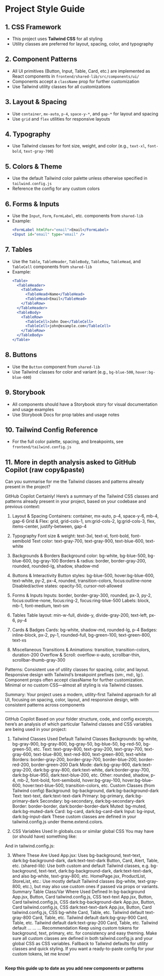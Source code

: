 # Project Style Guide

## 1. CSS Framework

- This project uses **Tailwind CSS** for all styling
- Utility classes are preferred for layout, spacing, color, and typography

## 2. Component Patterns

- All UI primitives (Button, Input, Table, Card, etc.) are implemented as React components in `frontend/shared-lib/src/components/ui/`
- Components accept a `className` prop for further customization
- Use Tailwind utility classes for all customizations

## 3. Layout & Spacing

- Use `container`, `mx-auto`, `p-4`, `space-y-*`, and `gap-*` for layout and spacing
- Use `grid` and `flex` utilities for responsive layouts

## 4. Typography

- Use Tailwind classes for font size, weight, and color (e.g., `text-xl`, `font-bold`, `text-gray-700`)

## 5. Colors & Theme

- Use the default Tailwind color palette unless otherwise specified in `tailwind.config.js`
- Reference the config for any custom colors

## 6. Forms & Inputs

- Use the `Input`, `Form`, `FormLabel`, etc. components from `shared-lib`
- Example:
  ```jsx
  <FormLabel htmlFor="email">Email</FormLabel>
  <Input id="email" type="email" />
  ```

## 7. Tables

- Use the `Table`, `TableHeader`, `TableBody`, `TableRow`, `TableHead`, and `TableCell` components from `shared-lib`
- Example:
  ```jsx
  <Table>
    <TableHeader>
      <TableRow>
        <TableHead>Name</TableHead>
        <TableHead>Email</TableHead>
      </TableRow>
    </TableHeader>
    <TableBody>
      <TableRow>
        <TableCell>John Doe</TableCell>
        <TableCell>john@example.com</TableCell>
      </TableRow>
    </TableBody>
  </Table>
  ```

## 8. Buttons

- Use the `Button` component from `shared-lib`
- Use Tailwind classes for color and variant (e.g., `bg-blue-500`, `hover:bg-blue-600`)

## 9. Storybook

- All components should have a Storybook story for visual documentation and usage examples
- Use Storybook Docs for prop tables and usage notes

## 10. Tailwind Config Reference

- For the full color palette, spacing, and breakpoints, see `frontend/tailwind.config.js`

## 11. More in depth analysis asked to GitHub Copilot (raw copy&paste)

Can you summarise for me the Tailwind classes and patterns already present in the project?

GitHub Copilot
Certainly! Here’s a summary of the Tailwind CSS classes and patterns already present in your project, based on your codebase and previous context:

1. Layout & Spacing
   Containers:
   container, mx-auto, p-4, space-y-6, mb-4, gap-6
   Grid & Flex:
   grid, grid-cols-1, sm:grid-cols-2, lg:grid-cols-3, flex, items-center, justify-between, gap-4

2. Typography
   Font size & weight:
   text-3xl, text-xl, font-bold, font-semibold
   Text color:
   text-gray-700, text-gray-900, text-blue-600, text-white

3. Backgrounds & Borders
   Background color:
   bg-white, bg-blue-500, bg-blue-600, bg-gray-100
   Borders & radius:
   border, border-gray-200, rounded, rounded-lg, shadow, shadow-md

4. Buttons & Interactivity
   Button styles:
   bg-blue-500, hover:bg-blue-600, text-white, py-2, px-4, rounded, transition-colors, focus:outline-none
   Disabled/active states:
   opacity-50, cursor-not-allowed

5. Forms & Inputs
   Inputs:
   border, border-gray-300, rounded, px-3, py-2, focus:outline-none, focus:ring-2, focus:ring-blue-500
   Labels:
   block, mb-1, font-medium, text-sm

6. Tables
   Table layout:
   min-w-full, divide-y, divide-gray-200, text-left, px-6, py-4

7. Cards & Badges
   Cards:
   bg-white, shadow-md, rounded-lg, p-4
   Badges:
   inline-block, px-2, py-1, rounded-full, bg-green-100, text-green-800, text-xs

8. Miscellaneous
   Transitions & Animations:
   transition, transition-colors, duration-200
   Overflow & Scroll:
   overflow-x-auto, scrollbar-thin, scrollbar-thumb-gray-300

Patterns:
Consistent use of utility classes for spacing, color, and layout.
Responsive design with Tailwind’s breakpoint prefixes (sm:, md:, lg:).
Component props often accept className for further customization.
Minimal or no custom CSS—almost all styling is via Tailwind classes.

Summary:
Your project uses a modern, utility-first Tailwind approach for all UI, focusing on spacing, color, layout, and responsive design, with consistent patterns across components

---

GitHub Copilot
Based on your folder structure, code, and config excerpts, here’s an analysis of which particular Tailwind classes and CSS variables are being used in your project:

1. Tailwind Classes Used
   Default Tailwind Classes
   Backgrounds:
   bg-white, bg-gray-900, bg-gray-800, bg-gray-50, bg-blue-50, bg-red-50, bg-green-50, etc.
   Text:
   text-gray-800, text-gray-200, text-gray-700, text-gray-600, text-blue-800, text-red-800, text-green-800, text-white
   Borders:
   border-gray-200, border-gray-700, border-blue-200, border-red-200, border-green-200
   Dark Mode:
   dark:bg-gray-900, dark:text-gray-200, dark:bg-gray-800, dark:text-white, dark:border-gray-700, dark:bg-blue-950, dark:text-blue-200, etc.
   Other:
   rounded, shadow, p-4, mb-2, font-bold, font-semibold, hover:bg-gray-100, hover:bg-blue-600, hover:text-blue-500, transition-colors, etc.
   Custom Classes (from Tailwind config)
   Background:
   bg-background, dark:bg-background-dark
   Text:
   text-text, dark:text-text-dark
   Primary:
   bg-primary, dark:bg-primary-dark
   Secondary:
   bg-secondary, dark:bg-secondary-dark
   Border:
   border-border, dark:border-border-dark
   Muted:
   bg-muted, dark:bg-muted-dark
   Card:
   bg-card, dark:bg-card-dark
   Input:
   bg-input, dark:bg-input-dark
   These custom classes are defined in your tailwind.config.js under theme.extend.colors.

2. CSS Variables Used
   In globals.css or similar global CSS
   You may have (or should have) something like:

And in tailwind.config.js:

3. Where These Are Used
   App.jsx:
   Uses bg-background, text-text, dark:bg-background-dark, dark:text-text-dark
   Button, Card, Alert, Table, etc. (shared-lib):
   Use both custom and default Tailwind classes, e.g. bg-background, text-text, dark:bg-background-dark, dark:text-text-dark, and also bg-white, text-gray-800, etc.
   HomePage.jsx, ProductList, StoreList, etc.:
   Use mostly default Tailwind classes (bg-white, text-gray-800, etc.), but may also use custom ones if passed via props or variants.
   Summary Table
   Class/Var Where Used Defined In
   bg-background App.jsx, Button, Card tailwind.config.js, CSS
   text-text App.jsx, Button, Card tailwind.config.js, CSS
   dark:bg-background-dark App.jsx, Button, Card tailwind.config.js, CSS
   dark:text-text-dark App.jsx, Button, Card tailwind.config.js, CSS
   bg-white Card, Table, etc. Tailwind default
   text-gray-800 Card, Table, etc. Tailwind default
   dark:bg-gray-900 Card, Table, etc. Tailwind default
   dark:text-gray-200 Card, Table, etc. Tailwind default
   ... ... ...
   Recommendation
   Keep using custom tokens for background, text, primary, etc. for consistency and easy theming.
   Make sure all custom classes are defined in both tailwind.config.js and your global CSS as CSS variables.
   Fallback to Tailwind defaults for utility classes and quick styling.
   If you want a ready-to-paste config for your custom tokens, let me know!

##

**Keep this guide up to date as you add new components or patterns**

